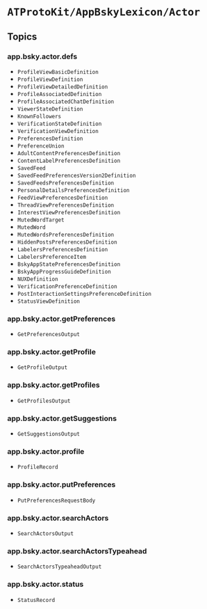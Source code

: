 # ``ATProtoKit/AppBskyLexicon/Actor``

## Topics

### app.bsky.actor.defs

- ``ProfileViewBasicDefinition``
- ``ProfileViewDefinition``
- ``ProfileViewDetailedDefinition``
- ``ProfileAssociatedDefinition``
- ``ProfileAssociatedChatDefinition``
- ``ViewerStateDefinition``
- ``KnownFollowers``
- ``VerificationStateDefinition``
- ``VerificationViewDefinition``
- ``PreferencesDefinition``
- ``PreferenceUnion``
- ``AdultContentPreferencesDefinition``
- ``ContentLabelPreferencesDefinition``
- ``SavedFeed``
- ``SavedFeedPreferencesVersion2Definition``
- ``SavedFeedsPreferencesDefinition``
- ``PersonalDetailsPreferencesDefinition``
- ``FeedViewPreferencesDefinition``
- ``ThreadViewPreferencesDefinition``
- ``InterestViewPreferencesDefinition``
- ``MutedWordTarget``
- ``MutedWord``
- ``MutedWordsPreferencesDefinition``
- ``HiddenPostsPreferencesDefinition``
- ``LabelersPreferencesDefinition``
- ``LabelersPreferenceItem``
- ``BskyAppStatePreferencesDefinition``
- ``BskyAppProgressGuideDefinition``
- ``NUXDefinition``
- ``VerificationPreferenceDefinition``
- ``PostInteractionSettingsPreferenceDefinition``
- ``StatusViewDefinition``

### app.bsky.actor.getPreferences
- ``GetPreferencesOutput``

### app.bsky.actor.getProfile
- ``GetProfileOutput``

### app.bsky.actor.getProfiles
- ``GetProfilesOutput``

### app.bsky.actor.getSuggestions
- ``GetSuggestionsOutput``

### app.bsky.actor.profile
- ``ProfileRecord``

### app.bsky.actor.putPreferences
- ``PutPreferencesRequestBody``

### app.bsky.actor.searchActors
- ``SearchActorsOutput``

### app.bsky.actor.searchActorsTypeahead
- ``SearchActorsTypeaheadOutput``

### app.bsky.actor.status
- ``StatusRecord``
